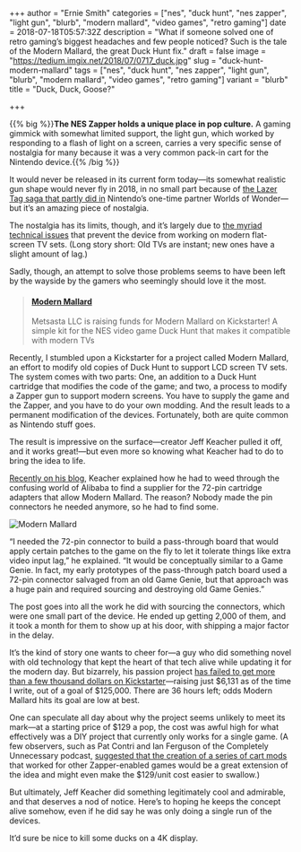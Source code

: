 +++
author = "Ernie Smith"
categories = ["nes", "duck hunt", "nes zapper", "light gun", "blurb", "modern mallard", "video games", "retro gaming"]
date = 2018-07-18T05:57:32Z
description = "What if someone solved one of retro gaming’s biggest headaches and few people noticed? Such is the tale of the Modern Mallard, the great Duck Hunt fix."
draft = false
image = "https://tedium.imgix.net/2018/07/0717_duck.jpg"
slug = "duck-hunt-modern-mallard"
tags = ["nes", "duck hunt", "nes zapper", "light gun", "blurb", "modern mallard", "video games", "retro gaming"]
variant = "blurb"
title = "Duck, Duck, Goose?"

+++

{{% big %}}**The NES Zapper holds a unique place in pop culture.** A gaming gimmick with somewhat limited support, the light gun, which worked by responding to a flash of light on a screen, carries a very specific sense of nostalgia for many because it was a very common pack-in cart for the Nintendo device.{{% /big %}}

It would never be released in its current form today—its somewhat realistic gun shape would never fly in 2018, in no small part because of [the Lazer Tag saga that partly did in](https://tedium.co/2016/09/08/worlds-of-wonder-teddy-ruxpin-history/#worldsofwondersdemisecameaboutpartlyduetoapoliceshooting) Nintendo’s one-time partner Worlds of Wonder—but it’s an amazing piece of nostalgia.

The nostalgia has its limits, though, and it’s largely due to [the myriad technical issues](https://www.howtogeek.com/181303/htg-explains-how-the-nintendo-zapper-worked-and-why-it-doesnt-work-on-new-tvs/) that prevent the device from working on modern flat-screen TV sets. (Long story short: Old TVs are instant; new ones have a slight amount of lag.)

Sadly, though, an attempt to solve those problems seems to have been left by the wayside by the gamers who seemingly should love it the most.

<blockquote class="embedly-card"><h4><a href="https://www.kickstarter.com/projects/metsasta/modern-mallard">Modern Mallard</a></h4><p>Metsasta LLC is raising funds for Modern Mallard on Kickstarter! A simple kit for the NES video game Duck Hunt that makes it compatible with modern TVs</p></blockquote>

Recently, I stumbled upon a Kickstarter for a project called Modern Mallard, an effort to modify old copies of Duck Hunt to support LCD screen TV sets. The system comes with two parts: One, an addition to a Duck Hunt cartridge that modifies the code of the game; and two, a process to modify a Zapper gun to support modern screens. You have to supply the game and the Zapper, and you have to do your own modding. And the result leads to a permanent modification of the devices. Fortunately, both are quite common as Nintendo stuff goes.

The result is impressive on the surface—creator Jeff Keacher pulled it off, and it works great!—but even more so knowing what Keacher had to do to bring the idea to life.

[Recently on his blog](http://www.keacher.com/1627/how-i-had-a-bygone-72-pin-connector-remade-just-to-play-duck-hunt/), Keacher explained how he had to weed through the confusing world of Alibaba to find a supplier for the 72-pin cartridge adapters that allow Modern Mallard. The reason? Nobody made the pin connectors he needed anymore, so he had to find some.

![Modern Mallard](https://tedium.imgix.net/2018/07/0717_mallard.jpg)

“I needed the 72-pin connector to build a pass-through board that would apply certain patches to the game on the fly to let it tolerate things like extra video input lag,” he explained. “It would be conceptually similar to a Game Genie. In fact, my early prototypes of the pass-through patch board used a 72-pin connector salvaged from an old Game Genie, but that approach was a huge pain and required sourcing and destroying old Game Genies.”

The post goes into all the work he did with sourcing the connectors, which were one small part of the device. He ended up getting 2,000 of them, and it took a month for them to show up at his door, with shipping a major factor in the delay.

It’s the kind of story one wants to cheer for—a guy who did something novel with old technology that kept the heart of that tech alive while updating it for the modern day. But bizarrely, his passion project [has failed to get more than a few thousand dollars on Kickstarter](https://www.kickstarter.com/projects/metsasta/modern-mallard)—raising just $6,131 as of the time I write, out of a goal of $125,000. There are 36 hours left; odds Modern Mallard hits its goal are low at best.

One can speculate all day about why the project seems unlikely to meet its mark—at a starting price of $129 a pop, the cost was awful high for what effectively was a DIY project that currently only works for a single game. (A few observers, such as Pat Contri and Ian Ferguson of the Completely Unnecessary podcast, [suggested that the creation of a series of cart mods](https://www.youtube.com/watch?v=kXaAfhlmLqY) that worked for other Zapper-enabled games would be a great extension of the idea and might even make the $129/unit cost easier to swallow.)

But ultimately, Jeff Keacher did something legitimately cool and admirable, and that deserves a nod of notice. Here’s to hoping he keeps the concept alive somehow, even if he did say he was only doing a single run of the devices.

It’d sure be nice to kill some ducks on a 4K display.
